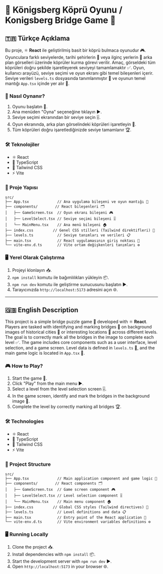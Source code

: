 # 🌉 Königsberg Köprü Oyunu / Konigsberg Bridge Game 🌉

## 🇹🇷 Türkçe Açıklama

Bu proje, ⚛️ **React** ile geliştirilmiş basit bir köprü bulmaca oyunudur 🎮. Oyunculara farklı seviyelerde, tarihi şehirlerin 🏰 veya ilginç yerlerin 🌄 arka plan görselleri üzerinde köprüler kurma görevi verilir. Amaç, görseldeki tüm köprüleri doğru şekilde işaretleyerek seviyeyi tamamlamaktır ✅. Oyun, kullanıcı arayüzü, seviye seçimi ve oyun ekranı gibi temel bileşenleri içerir. Seviye verileri `levels.ts` dosyasında tanımlanmıştır 📜 ve oyunun temel mantığı `App.tsx` içinde yer alır 🧠.

### 🎲 Nasıl Oynanır?

1. Oyunu başlatın 🚀.
2. Ana menüden "Oyna" seçeneğine tıklayın ▶️.
3. Seviye seçimi ekranından bir seviye seçin 🎚️.
4. Oyun ekranında, arka plan görselindeki köprüleri işaretleyin 🌉.
5. Tüm köprüleri doğru işaretlediğinizde seviye tamamlanır 🏆.

### 🛠️ Teknolojiler

* ⚛️ React
* 📝 TypeScript
* 🎨 Tailwind CSS
* ⚡ Vite

### 📂 Proje Yapısı

```
src/
├── App.tsx             // Ana uygulama bileşeni ve oyun mantığı 🧩
├── components/        // React bileşenleri 🗂️
│   ├── GameScreen.tsx  // Oyun ekranı bileşeni 🎮
│   ├── LevelSelect.tsx // Seviye seçimi bileşeni 🎚️
│   └── MainMenu.tsx    // Ana menü bileşeni 🏠
├── index.css         // Genel CSS stilleri (Tailwind direktifleri) 🎨
├── levels.ts           // Seviye tanımları ve verileri 📋
├── main.tsx            // React uygulamasının giriş noktası 🚪
└── vite-env.d.ts       // Vite ortam değişkenleri tanımları ⚙️
```

### 🖥️ Yerel Olarak Çalıştırma

1. Projeyi klonlayın 📥.
2. `npm install` komutu ile bağımlılıkları yükleyin 📦.
3. `npm run dev` komutu ile geliştirme sunucusunu başlatın ▶️.
4. Tarayıcınızda `http://localhost:5173` adresini açın 🌐.

---

## 🇬🇧 English Description

This project is a simple bridge puzzle game 🎲 developed with ⚛️ **React**. Players are tasked with identifying and marking bridges 🌉 on background images of historical cities 🏰 or interesting locations 🌄 across different levels. The goal is to correctly mark all the bridges in the image to complete each level ✅. The game includes core components such as a user interface, level selection, and a game screen. Level data is defined in `levels.ts` 📜, and the main game logic is located in `App.tsx` 🧠.

### 🎮 How to Play?

1. Start the game 🚀.
2. Click "Play" from the main menu ▶️.
3. Select a level from the level selection screen 🎚️.
4. In the game screen, identify and mark the bridges in the background image 🌉.
5. Complete the level by correctly marking all bridges 🏆.

### 🛠️ Technologies

* ⚛️ React
* 📝 TypeScript
* 🎨 Tailwind CSS
* ⚡ Vite

### 📂 Project Structure

```
src/
├── App.tsx             // Main application component and game logic 🧩
├── components/        // React components 🗂️
│   ├── GameScreen.tsx  // Game screen component 🎮
│   ├── LevelSelect.tsx // Level selection component 🎚️
│   └── MainMenu.tsx    // Main menu component 🏠
├── index.css         // Global CSS styles (Tailwind directives) 🎨
├── levels.ts           // Level definitions and data 📋
├── main.tsx            // Entry point of the React application 🚪
└── vite-env.d.ts       // Vite environment variables definitions ⚙️
```

### 🖥️ Running Locally

1. Clone the project 📥.
2. Install dependencies with `npm install` 📦.
3. Start the development server with `npm run dev` ▶️.
4. Open `http://localhost:5173` in your browser 🌐.
